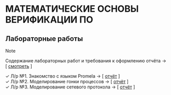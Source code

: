 # МАТЕМАТИЧЕСКИЕ ОСНОВЫ ВЕРИФИКАЦИИ ПО
## Лабораторные работы
> [!NOTE]
> Содержание лабораторных работ и требования к оформлению отчёта -> [ [смотреть](https://github.com/ONDubovickaya/bmstu_mfsv/blob/main/labs.pdf) ]

✓ Л/р №1. Знакомство с языком Promela -> [ [отчёт](https://github.com/ONDubovickaya/bmstu_mfsv/blob/main/lab1/%D0%94%D1%83%D0%B1%D0%BE%D0%B2%D0%B8%D1%86%D0%BA%D0%B0%D1%8F%D0%9E%D0%9D_%D0%98%D0%A37-41%D0%9C_lab1.pdf) ] <br />
✓ Л/р №2. Моделирование гонки процессов -> [ [отчёт](https://github.com/ONDubovickaya/bmstu_mfsv/blob/main/lab2/%D0%94%D1%83%D0%B1%D0%BE%D0%B2%D0%B8%D1%86%D0%BA%D0%B0%D1%8F%D0%9E%D0%9D_%D0%98%D0%A37-41%D0%9C_lab2.pdf) ] <br />
✓ Л/р №3. Моделирование сетевого протокола -> [ [отчёт](https://github.com/ONDubovickaya/bmstu_mfsv/blob/main/lab3/%D0%94%D1%83%D0%B1%D0%BE%D0%B2%D0%B8%D1%86%D0%BA%D0%B0%D1%8F%D0%9E%D0%9D_%D0%98%D0%A37-41%D0%9C_lab3.pdf) ] <br />
